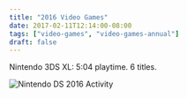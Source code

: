 ```yaml
---
title: "2016 Video Games"
date: 2017-02-11T12:14:00-08:00
tags: ["video-games", "video-games-annual"]
draft: false
---
```

Nintendo 3DS XL: 5:04 playtime. 6 titles.
<!--more-->

![Nintendo DS 2016 Activity](https://i.imgur.com/RM3AZbum.jpg?1)
